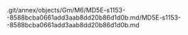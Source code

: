 .git/annex/objects/Gm/M6/MD5E-s1153--8588bcba0661add3aab8dd20b86d1d0b.md/MD5E-s1153--8588bcba0661add3aab8dd20b86d1d0b.md